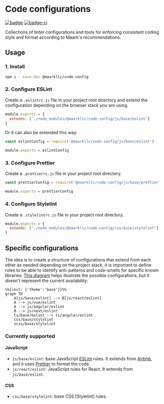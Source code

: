 # Code configurations

[![badge][badge]][npm-repo] [![badge-ci][badge-ci]][CircleCI]

Collections of linter configurations and tools for enforcing consistent coding
style and format according to Maark's recommendations.

## Usage

### 1. Install

```bash
npm i --save-dev @maarkllc/code-config
```

### 2. Configure ESLint

Create a `.eslintrc.js` file in your project root directory and extend the
configuration depending on the browser stack you are using.

```javascript
module.exports = {
  extends: ['./node_modules/@maarkllc/code-config/js/base/eslint']
}
```

Or it can also be extended this way:

```javascript
const eslintConfig = require('@maarkllc/code-config/js/base/eslint')

module.exports = eslintConfig
```

### 3. Configure Prettier

Create a `.prettierrc.js` file in your project root directory.

```javascript
const prettierConfig = require('@maarkllc/code-config/js/base/prettier')

module.exports = prettierConfig
```

### 4. Configure Stylelint

Create a `.stylelintrc.js` file in your project root directory.

```javascript
module.exports = {
  extends: ['./node_modules/@maarkllc/code-config/css/base/stylelint']
}
```

## Specific configurations

The idea is to create a structure of configurations that extend from each other
as needed depending on the project stack, it is important to define rules to be
able to identify anti-patterns and code-smells for specific known libraries.
[This diagram][diagram] helps illustrate the possible configurations, but it
doesn't represent the current availability:

```mermaid
%%{init: {'theme':'base'}}%%
graph TD
    A[js/base/eslint] --> B[js/react/eslint]
    A --> js/vue/eslint
    A --> js/angular/eslint
    B --> js/next/eslint
    ts/base/eslint --> ts/angular/eslint
    css/base/stylelint
    scss/base/stylelint
```

### Currently supported

#### JavaScript

- `js/base/eslint`: base JavaScript [ESLint] rules. It extends from [Airbnb],
  and it uses [Prettier] to format the code.
- `js/react/eslint`: JavaScript rules for React. It extends from
  `js/base/eslint`.

#### CSS

- `css/base/stylelint`: base CSS [Stylelint] rules.

[badge]: https://img.shields.io/badge/%40maarkllc%2Fcode--config-v1.0.0-blue
[badge-ci]: https://circleci.com/gh/MAARK/code-config/tree/v1.0.0.svg?style=shield

[npm-repo]: https://www.npmjs.com/package/@maarkllc/code-config
[CircleCI]: https://app.circleci.com/pipelines/github/MAARK/code-config

[ESLint]: https://eslint.org/
[Prettier]: https://prettier.io/
[Airbnb]: https://github.com/airbnb/javascript

[diagram]: https://mermaid.live/edit#pako:eNptkMEOgjAMhl9l6RnCfQcTCT6B3pyHyipg2DBbZySEd3cQiEHdqfm_r2vaAcpOE0ioHD5qcSqUFfHtz3efXdFTRr5tLF9Emu5EPqWOsOQ1XuyZRvYMa8MXQFuFFt0G5iu09OIN4c3sWeP_f5R-UT33LX1y_wsgAUPOYKPjtsOkKeCaDCmQsZxkBcqO0QsPjUwH3XDnQN6w9ZQABu6OvS1Bsgu0SkWD8XJmscY3Oalvgw
